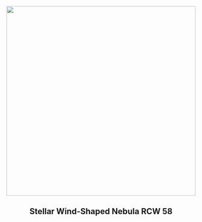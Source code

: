 
<p align="center"><img src="https://apod.nasa.gov/apod/image/2302/Rcw58_Selby_960.jpg" width="500" height="500"></p>
<h2 align="center"> Stellar Wind-Shaped Nebula RCW 58 </h2>
